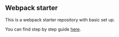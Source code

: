 ## Webpack starter 
This is a webpack starter repository with basic set up.

You can find step by step guide [here](https://www.randomdevforyou.com/posts/javascript/tool/webpack/).